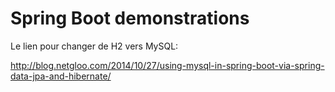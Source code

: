 # Spring Boot demonstrations

Le lien pour changer de H2 vers MySQL:

http://blog.netgloo.com/2014/10/27/using-mysql-in-spring-boot-via-spring-data-jpa-and-hibernate/